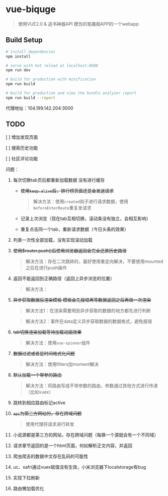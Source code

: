 # vue-biquge

> 使用VUE2.0 & 追书神器API 模仿的笔趣阁APP的一个webapp

## Build Setup

``` bash
# install dependencies
npm install

# serve with hot reload at localhost:8080
npm run dev

# build for production with minification
npm run build

# build for production and view the bundle analyzer report
npm run build --report

```

代理地址：104.199.142.204:3000

## TODO
[ ] 增加发现页面

[ ] 搜索历史功能

[ ] 社区评论功能 

问题：

1. 每次切换tab页后都重新加载数据 没有进行缓存
    - ~~使用`keep-alive`后，排行榜页面还是会发送请求~~

        > 解决方法：使用`created`钩子进行请求数据，使用`beforeEnterRoute`重复发请求
    
    - 记录上次浏览（现在tab互相切换，滚动条没有独立，会相互影响）

    - 重复点击同一个tab，重新请求数据（今日头条的效果）
3. 列表一次性全部加载，没有实现滚动加载
4. ~~使用$router.push()后使用浏览器返回会完全还原历史路径~~
    > 解决方法：存在二次跳转的，最好使用重定向解决，不要使用mounted之后在进行push操作
5. 返回不能返回到正确路径（返回上异步浏览的位置）
    > 解决方法：
6. ~~异步获取数据后渲染模板 模板会先报错再等数据返回之后再做一次渲染~~
    > 解决方法1：在渲染需要用到异步获取的数据的地方都先进行判断

    > 解决方法2：事件在data定义异步获取数据的数据格式，避免报错
6. ~~tab切换渲染加载等待加载动画效果~~
    > 解决方法：使用`vue-spinner`组件
7. ~~数据过滤或者是时间格式化问题~~
    > 解决方法：使用filters加moment解决
8. ~~默认加载一个带参的路由~~
    > 解决方法：将路由写成不带参数的路由，参数通过其他方式进行传递（比如vuex）
9. 跳转到相应路由标记active
10. ~~`api`为第三方网站的，存在跨域问题~~
    > 使用代理将请求进行转发
11. 小说源都是第三方的网站，存在跨域问题（每换一个源就会有一个不同域）
12. 请求章节返回的是一个html页面，何如解析正文内容，并返回
13. 爬虫爬去的数据中文存在乱码的可能性
14. uc、safri通过vuex赋值没有生效，小米浏览器下localstorage有bug
15. 实现下拉刷新
16. 路由懒加载优化
